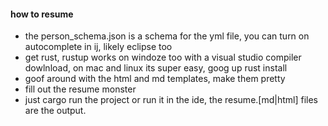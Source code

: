 #### how to resume
- the person_schema.json is a schema for the yml file, you can turn on autocomplete in ij, likely eclipse too
- get rust, rustup works on windoze too with a visual studio compiler dowlnload, on mac and linux its super easy, goog up rust install <os>
- goof around with the html and md templates, make them pretty
- fill out the resume monster
- just cargo run the project or run it in the ide, the resume.[md|html] files are the output.
